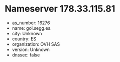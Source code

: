 # Nameserver 178.33.115.81

* as_number: 16276
* name: gol.segg.es.
* city: Unknown
* country: ES
* organization: OVH SAS
* version: Unknown
* dnssec: false
